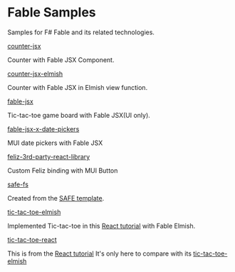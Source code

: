 # Fable Samples

Samples for F# Fable and its related technologies. 

[counter-jsx](counter-jsx)

Counter with Fable JSX Component.

[counter-jsx-elmish](counter-jsx-elmish)

Counter with Fable JSX in Elmish view function.

[fable-jsx](fable-jsx)

Tic-tac-toe game board with Fable JSX(UI only).

[fable-jsx-x-date-pickers](fable-jsx-x-date-pickers)

MUI date pickers with Fable JSX

[feliz-3rd-party-react-library](feliz-3rd-party-react-library)

Custom Feliz binding with MUI Button

[safe-fs](safe-fs)

Created from the [SAFE template](https://safe-stack.github.io/docs/template-overview/). 

[tic-tac-toe-elmish](tic-tac-toe-elmish)

Implemented Tic-tac-toe in this [React tutorial](https://react.dev/learn/tutorial-tic-tac-toe) with Fable Elmish. 

[tic-tac-toe-react](tic-tac-toe-react)

This is from the [React tutorial](https://react.dev/learn/tutorial-tic-tac-toe)
It's only here to compare with its [tic-tac-toe-elmish](tic-tac-toe-elmish)

